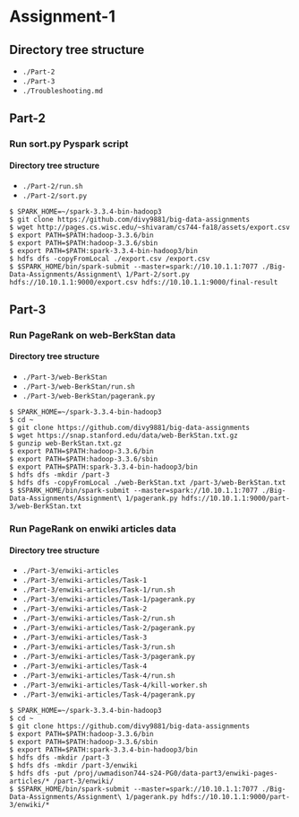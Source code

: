 # Assignment-1

## Directory tree structure
- `./Part-2`
- `./Part-3`
- `./Troubleshooting.md`

## Part-2

### Run sort.py Pyspark script

#### Directory tree structure
- `./Part-2/run.sh`
- `./Part-2/sort.py`


```
$ SPARK_HOME=~/spark-3.3.4-bin-hadoop3
$ git clone https://github.com/divy9881/big-data-assignments
$ wget http://pages.cs.wisc.edu/~shivaram/cs744-fa18/assets/export.csv
$ export PATH=$PATH:hadoop-3.3.6/bin
$ export PATH=$PATH:hadoop-3.3.6/sbin
$ export PATH=$PATH:spark-3.3.4-bin-hadoop3/bin
$ hdfs dfs -copyFromLocal ./export.csv /export.csv
$ $SPARK_HOME/bin/spark-submit --master=spark://10.10.1.1:7077 ./Big-Data-Assignments/Assignment\ 1/Part-2/sort.py hdfs://10.10.1.1:9000/export.csv hdfs://10.10.1.1:9000/final-result
```

## Part-3

### Run PageRank on web-BerkStan data

#### Directory tree structure
- `./Part-3/web-BerkStan`
- `./Part-3/web-BerkStan/run.sh`
- `./Part-3/web-BerkStan/pagerank.py`

```
$ SPARK_HOME=~/spark-3.3.4-bin-hadoop3
$ cd ~
$ git clone https://github.com/divy9881/big-data-assignments
$ wget https://snap.stanford.edu/data/web-BerkStan.txt.gz
$ gunzip web-BerkStan.txt.gz
$ export PATH=$PATH:hadoop-3.3.6/bin
$ export PATH=$PATH:hadoop-3.3.6/sbin
$ export PATH=$PATH:spark-3.3.4-bin-hadoop3/bin
$ hdfs dfs -mkdir /part-3
$ hdfs dfs -copyFromLocal ./web-BerkStan.txt /part-3/web-BerkStan.txt
$ $SPARK_HOME/bin/spark-submit --master=spark://10.10.1.1:7077 ./Big-Data-Assignments/Assignment\ 1/pagerank.py hdfs://10.10.1.1:9000/part-3/web-BerkStan.txt
```

### Run PageRank on enwiki articles data

#### Directory tree structure
- `./Part-3/enwiki-articles`
- `./Part-3/enwiki-articles/Task-1`
- `./Part-3/enwiki-articles/Task-1/run.sh`
- `./Part-3/enwiki-articles/Task-1/pagerank.py`
- `./Part-3/enwiki-articles/Task-2`
- `./Part-3/enwiki-articles/Task-2/run.sh`
- `./Part-3/enwiki-articles/Task-2/pagerank.py`
- `./Part-3/enwiki-articles/Task-3`
- `./Part-3/enwiki-articles/Task-3/run.sh`
- `./Part-3/enwiki-articles/Task-3/pagerank.py`
- `./Part-3/enwiki-articles/Task-4`
- `./Part-3/enwiki-articles/Task-4/run.sh`
- `./Part-3/enwiki-articles/Task-4/kill-worker.sh`
- `./Part-3/enwiki-articles/Task-4/pagerank.py`

```
$ SPARK_HOME=~/spark-3.3.4-bin-hadoop3
$ cd ~
$ git clone https://github.com/divy9881/big-data-assignments
$ export PATH=$PATH:hadoop-3.3.6/bin
$ export PATH=$PATH:hadoop-3.3.6/sbin
$ export PATH=$PATH:spark-3.3.4-bin-hadoop3/bin
$ hdfs dfs -mkdir /part-3
$ hdfs dfs -mkdir /part-3/enwiki
$ hdfs dfs -put /proj/uwmadison744-s24-PG0/data-part3/enwiki-pages-articles/* /part-3/enwiki/
$ $SPARK_HOME/bin/spark-submit --master=spark://10.10.1.1:7077 ./Big-Data-Assignments/Assignment\ 1/pagerank.py hdfs://10.10.1.1:9000/part-3/enwiki/*
```